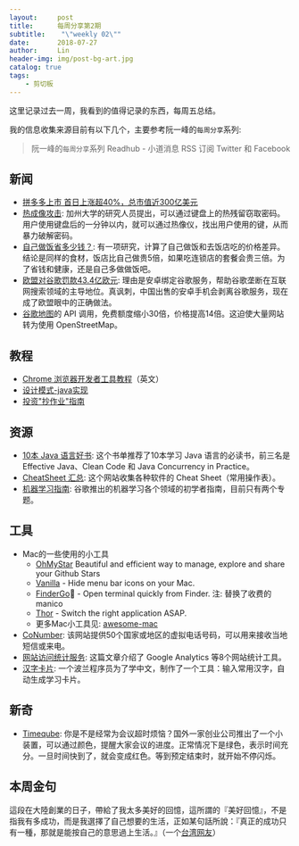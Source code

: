 ```yaml
---
layout:     post
title:      每周分享第2期
subtitle:    "\"weekly 02\""
date:       2018-07-27
author:     Lin
header-img: img/post-bg-art.jpg
catalog: true
tags:
    - 剪切板
---
```


这里记录过去一周，我看到的值得记录的东西，每周五总结。

我的信息收集来源目前有以下几个，主要参考阮一峰的`每周分享`系列:

> 阮一峰的`每周分享`系列
> Readhub - 小道消息
> RSS 订阅
> Twitter 和 Facebook

## 新闻

* [拼多多上市 首日上涨超40%，总市值近300亿美元](https://readhub.cn/topic/sAzzSXlYTB?from=mp)
* [热成像攻击](https://www.bleepingcomputer.com/news/security/thermanator-attack-steals-passwords-by-reading-thermal-residue-on-keyboards/): 加州大学的研究人员提出，可以通过键盘上的热残留窃取密码。用户使用键盘后的一分钟以内，就可以通过热像仪，找出用户使用的键，从而暴力破解密码。
* [自己做饭省多少钱？](https://priceonomics.com/how-much-money-do-you-save-by-cooking-at-home/): 有一项研究，计算了自己做饭和去饭店吃的价格差异。结论是同样的食材，饭店比自己做贵5倍，如果吃连锁店的套餐会贵三倍。为了省钱和健康，还是自己多做做饭吧。
* [欧盟对谷歌罚款43.4亿欧元](http://europa.eu/rapid/press-release_IP-18-4581_en.htm): 理由是安卓绑定谷歌服务，帮助谷歌垄断在互联网搜索领域的主导地位。真讽刺，中国出售的安卓手机会剥离谷歌服务，现在成了欧盟眼中的正确做法。
* [谷歌地图](https://www.inderapotheke.de/blog/farewell-google-maps)的 API 调用，免费额度缩小30倍，价格提高14倍。这迫使大量网站转为使用 OpenStreetMap。

## 教程

* [Chrome 浏览器开发者工具教程](https://apsdehal.in/blog/chrome-developer-tools-to-master)（英文）
* [设计模式-java实现](http://java-design-patterns.com/patterns/)
* [投资"抄作业"指南](https://xueqiu.com/3746414875/110555799)

## 资源

* [10本 Java 语言好书](https://javarevisited.blogspot.com/2018/06/10-all-time-great-books-for-java.html): 这个书单推荐了10本学习 Java 语言的必读书，前三名是 Effective Java、Clean Code 和 Java Concurrency in Practice。
* [CheatSheet 汇总](https://devhints.io/): 这个网站收集各种软件的 Cheat Sheet（常用操作表）。
* [机器学习指南](https://developers.google.com/machine-learning/guides/): 谷歌推出的机器学习各个领域的初学者指南，目前只有两个专题。

## 工具

* Mac的一些使用的小工具
    - [OhMyStar](https://ohmystarapp.com/) Beautiful and efficient way to manage, explore and share your Github Stars
    - [Vanilla](https://matthewpalmer.net/vanilla/) - Hide menu bar icons on your Mac.
    - [FinderGo](https://github.com/onmyway133/FinderGo) - Open terminal quickly from Finder. 注: 替换了收费的manico
    - [Thor](https://github.com/gbammc/Thor) - Switch the right application ASAP.
    - 更多Mac小工具见: [awesome-mac](https://github.com/jaywcjlove/awesome-mac)
* [CoNumber](https://conumber.com/): 该网站提供50个国家或地区的虚拟电话号码，可以用来接收当地短信或来电。
* [网站访问统计服务](https://www.gethighlights.co/blog/choose-right-analytics-platform/): 这篇文章介绍了 Google Analytics 等8个网站统计工具。
* [汉字卡片](https://github.com/d33tah/strokes): 一个波兰程序员为了学中文，制作了一个工具：输入常用汉字，自动生成学习卡片。

## 新奇

* [Timeqube](https://timeqube.com/): 你是不是经常为会议超时烦恼？国外一家创业公司推出了一个小装置，可以通过颜色，提醒大家会议的进度。正常情况下是绿色，表示时间充分。一旦时间快到了，就会变成红色。等到预定结束时，就开始不停闪烁。

## 本周金句

這段在大陸創業的日子，帶給了我太多美好的回憶，這所謂的『美好回憶』，不是指我有多成功，而是我選擇了自己想要的生活，正如某句話所說：『真正的成功只有一種，那就是能按自己的意思過上生活。』（一个[台湾网友](http://mapleduh.pixnet.net/blog/post/48030264)）

